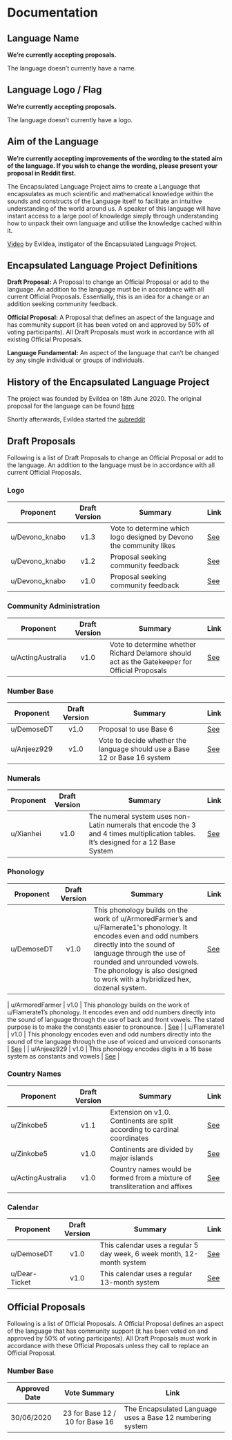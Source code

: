 # Documentation

## Language Name

**We’re currently accepting proposals.**

The language doesn’t currently have a name.

## Language Logo / Flag

**We’re currently accepting proposals.**

The language doesn’t currently have a logo.

## Aim of the Language

**We’re currently accepting improvements of the wording to the stated aim of the language. If you wish to change the wording, please present your proposal in Reddit first.**

The Encapsulated Language Project aims to create a Language that encapsulates as much scientific and mathematical knowledge within the sounds and constructs of the Language itself to facilitate an intuitive understanding of the world around us. A speaker of this language will have instant access to a large pool of knowledge simply through understanding how to unpack their own language and utilise the knowledge cached within it.

[Video](https://youtu.be/0VCLTq6epQQ) by Evildea, instigator of the Encapsulated Language Project.

## Encapsulated Language Project Definitions

**Draft Proposal:** A Proposal to change an Official Proposal or add to the language. An addition to the language must be in accordance with all current Official Proposals. Essentially, this is an idea for a change or an addition seeking community feedback.

**Official Proposal:** A Proposal that defines an aspect of the language and has community support (it has been voted on and approved by 50% of voting participants). All Draft Proposals must work in accordance with all existing Official Proposals.

**Language Fundamental:** An aspect of the language that can’t be changed by any single individual or groups of individuals.

## History of the Encapsulated Language Project

The project was founded by Evildea on 18th June 2020. The original proposal for the language can be found [here](https://www.youtube.com/watch?v=0VCLTq6epQQ)

Shortly afterwards, Evildea started the [subreddit](https://www.reddit.com/r/EncapsulatedLanguage/)

## Draft Proposals

Following is a list of Draft Proposals to change an Official Proposal or add to the language. An addition to the language must be in accordance with all current Official Proposals.

### Logo

| Proponent      | Draft Version | Summary                                                             | Link                                                                                                    |
| -------------- | :-----------: | ------------------------------------------------------------------- | ------------------------------------------------------------------------------------------------------- |
| u/Devono_knabo |     v1.3      | Vote to determine which logo designed by Devono the community likes | [See](https://www.reddit.com/r/EncapsulatedLanguage/comments/hh4mxm/draft_proposal_lets_choose_a_logo/) |
| u/Devono_knabo |     v1.2      | Proposal seeking community feedback                                 | [See](https://www.reddit.com/r/EncapsulatedLanguage/comments/hefbnt/logo_20_in_all_colors/)             |
| u/Devono_knabo |     v1.0      | Proposal seeking community feedback                                 | [See](https://www.reddit.com/r/EncapsulatedLanguage/comments/hefack/logo_20/)                           |

### Community Administration

| Proponent         | Draft Version | Summary                                                                                        | Link                                                                                                                  |
| ----------------- | :-----------: | ---------------------------------------------------------------------------------------------- | --------------------------------------------------------------------------------------------------------------------- |
| u/ActingAustralia |     v1.0      | Vote to determine whether Richard Delamore should act as the Gatekeeper for Official Proposals | [See](https://www.reddit.com/r/EncapsulatedLanguage/comments/hgyh4a/draft_proposal_evildea_act_as_a_gate_keeper_for/) |

### Number Base

| Proponent   | Draft Version | Summary                                                                    | Link                                                                                          |
| ----------- | :-----------: | -------------------------------------------------------------------------- | --------------------------------------------------------------------------------------------- |
| u/DemoseDT  |     v1.0      | Proposal to use Base 6                                                     | [See](https://www.reddit.com/r/EncapsulatedLanguage/comments/hhbond/draft_proposal_base_six/) |
| u/Anjeez929 |     v1.0      | Vote to decide whether the language should use a Base 12 or Base 16 system | [See](https://www.reddit.com/r/EncapsulatedLanguage/comments/hg350n/base_12_or_base_16/)      |

### Numerals

| Proponent | Draft Version | Summary                                                                                                                            | Link                                                                                                              |
| --------- | :-----------: | ---------------------------------------------------------------------------------------------------------------------------------- | ----------------------------------------------------------------------------------------------------------------- |
| u/Xianhei |     v1.0      | The numeral system uses non-Latin numerals that encode the 3 and 4 times multiplication tables. It’s designed for a 12 Base System | [See](https://www.reddit.com/r/EncapsulatedLanguage/comments/hfvung/when_encapsulation_is_going_too_far_part_ii/) |

### Phonology

| Proponent       | Draft Version | Summary                                                                                                                                                                                                                                       | Link                                                                                                                     |
| --------------- | :-----------: | --------------------------------------------------------------------------------------------------------------------------------------------------------------------------------------------------------------------------------------------- | ------------------------------------------------------------------------------------------------------------------------ |
| u/DemoseDT |     v1.0      | This phonology builds on the work of u/ArmoredFarmer’s and u/Flamerate1's phonology. It encodes even and odd numbers directly into the sound of language through the use of rounded and unrounded vowels. The phonology is also designed to work with a hybridized hex, dozenal system. | [See](https://www.reddit.com/r/EncapsulatedLanguage/comments/hihvjk/draft_proposal_hex_dozenal_hybrid_vowel_system/) |

| u/ArmoredFarmer |     v1.0      | This phonology builds on the work of u/Flamerate1’s phonology. It encodes even and odd numbers directly into the sound of language through the use of back and front vowels. The stated purpose is to make the constants easier to pronounce. | [See](https://www.reddit.com/r/EncapsulatedLanguage/comments/hh6uiw/another_draft_proposal_for_phonology_armoredfarmer/) |
| u/Flamerate1    |     v1.0      | This phonology encodes even and odd numbers directly into the sound of the language through the use of voiced and unvoiced consonants                                                                                                         | [See](https://www.reddit.com/r/EncapsulatedLanguage/comments/heo82f/phonology_draft_proposition_flamerate1_f1_for_help/) |
| u/Anjeez929     |     v1.0      | This phonology encodes digits in a 16 base system as constants and vowels                                                                                                                                                                     | [See](https://www.reddit.com/r/EncapsulatedLanguage/comments/hdqgzv/a_base_sixteen_themed_thing/)                        |

### Country Names

| Proponent         | Draft Version | Summary                                                                     | Link                                                                                                                                             |
| ----------------- | :-----------: | --------------------------------------------------------------------------- | ------------------------------------------------------------------------------------------------------------------------------------------------ |
| u/Zinkobe5        |     v1.1      | Extension on v1.0. Continents are split according to cardinal coordinates   | [See](https://www.reddit.com/r/EncapsulatedLanguage/comments/hgy0wu/pictured_proposal_of_continent_division/)                                    |
| u/Zinkobe5        |     v1.0      | Continents are divided by major islands                                     | [See](https://www.reddit.com/r/EncapsulatedLanguage/comments/hfb84h/proposal_for_country_names/fvy7erj/?utm_medium=android_app&utm_source=share) |
| u/ActingAustralia |     v1.0      | Country names would be formed from a mixture of transliteration and affixes | [See](https://www.reddit.com/r/EncapsulatedLanguage/comments/hfb84h/proposal_for_country_names/)                                                 |

### Calendar

| Proponent     | Draft Version | Summary                                                                | Link                                                                                                    |
| ------------- | :-----------: | ---------------------------------------------------------------------- | ------------------------------------------------------------------------------------------------------- |
| u/DemoseDT    |     v1.0      | This calendar uses a regular 5 day week, 6 week month, 12-month system | [See](https://www.reddit.com/r/EncapsulatedLanguage/comments/hhy9ki/draft_proposal_perennial_calendar/) |
| u/Dear-Ticket |     v1.0      | This calendar uses a regular 13-month system                           | [See](https://www.reddit.com/r/EncapsulatedLanguage/comments/hgspol/calendar_system/)                   |

## Official Proposals

Following is a list of Official Proposals. A Official Proposal defines an aspect of the language that has community support (it has been voted on and approved by 50% of voting participants). All Draft Proposals must work in accordance with these Official Proposals unless they call to replace an Official Proposal. 

### Number Base

| Approved Date     | Vote Summary | Link                                                                                                    |
| ------------- | :-----------: | ------------------------------------------------------------------------------------------------------- |
| 30/06/2020    |     23 for Base 12 / 10 for Base 16      | The Encapsulated Language uses a Base 12 numbering system | [See](https://www.reddit.com/r/EncapsulatedLanguage/comments/hg350n/base_12_or_base_16/) |
